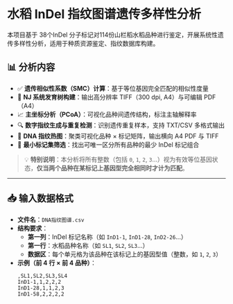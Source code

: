 # 水稻 InDel 指纹图谱遗传多样性分析

本项目基于 38个InDel 分子标记对114份山栏稻水稻品种进行鉴定，开展系统性遗传多样性分析，适用于种质资源鉴定、指纹数据库构建。

## 📊 分析内容

- ✅ **遗传相似性系数（SMC）计算**：基于等位基因完全匹配的相似性度量  
- 🌳 **NJ 系统发育树构建**：输出高分辨率 TIFF（300 dpi, A4）与可编辑 PDF（A4）  
- 📈 **主坐标分析（PCoA）**：可视化品种间遗传结构，标注主轴解释率  
- 🔍 **数字指纹生成与重复检测**：识别遗传重复样本，支持 TXT/CSV 多格式输出  
- 🎨 **DNA 指纹热图**：聚类可视化品种 × 标记矩阵，输出横向 A4 PDF 与 TIFF  
- 🔑 **最小标记集筛选**：找出可唯一区分所有品种的最少 InDel 标记组合

> 💡 **特别说明**：本分析将所有整数（包括 `0`, `1`, `2`, `3`...）视为有效等位基因状态，**仅当两个品种在某标记上基因型完全相同时才计为匹配**。

---

## 📥 输入数据格式

- **文件名**：`DNA指纹图谱.csv`
- **结构要求**：
  - **第一列**：InDel 标记名称（如 `InD1-1`, `InD1-28`, `InD2-26`...）
  - **第一行**：水稻品种名称（如 `SL1`, `SL2`, `SL3`...）
  - **数据区**：每个单元格为该品种在该标记上的基因型值（整数，如 `1`, `2`, `3`）
- **示例（前 4 行 × 前 4 品种）**：
  ```csv
  ,SL1,SL2,SL3,SL4
  InD1-1,1,2,2,2
  InD1-28,1,1,2,3
  InD1-58,2,2,2,2
